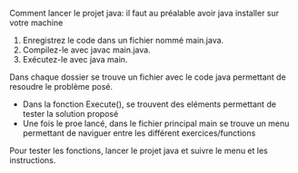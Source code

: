 
Comment lancer le projet java: il faut au préalable avoir java installer sur votre machine

1.  Enregistrez le code dans un fichier nommé main.java.
2.  Compilez-le avec javac main.java.
3.  Exécutez-le avec java main.

Dans chaque dossier se trouve un fichier avec le code java permettant de resoudre le problème posé.
 - Dans la fonction Execute(), se trouvent des eléments permettant de tester la solution proposé
 - Une fois le proe lancé, dans le fichier principal main se trouve un menu permettant de naviguer entre les différent exercices/functions

Pour tester les fonctions, lancer le projet java et suivre le menu et les instructions.
